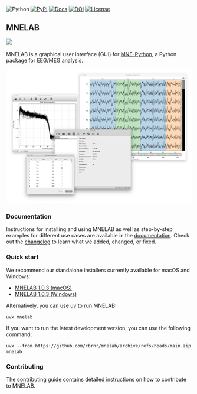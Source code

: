 ![Python](https://img.shields.io/pypi/pyversions/mnelab.svg?logo=python&logoColor=white)
[![PyPI](https://img.shields.io/pypi/v/mnelab)](https://pypi.org/project/mnelab/)
[![Docs](https://readthedocs.org/projects/mnelab/badge/?version=latest)](https://mnelab.readthedocs.io/)
[![DOI](https://joss.theoj.org/papers/10.21105/joss.04650/status.svg)](https://doi.org/10.21105/joss.04650)
[![License](https://img.shields.io/github/license/cbrnr/mnelab?color=68%2C192%2C58)](LICENSE)


## MNELAB

![](https://raw.githubusercontent.com/cbrnr/mnelab/main/mnelab/images/mnelab_logo.png)

MNELAB is a graphical user interface (GUI) for [MNE-Python](https://mne.tools/stable/index.html), a Python package for EEG/MEG analysis.

![](https://raw.githubusercontent.com/cbrnr/mnelab/main/mnelab.png)


### Documentation

Instructions for installing and using MNELAB as well as step-by-step examples for different use cases are available in the [documentation](https://mnelab.readthedocs.io/). Check out the [changelog](https://github.com/cbrnr/mnelab/blob/main/CHANGELOG.md) to learn what we added, changed, or fixed.


### Quick start

We recommend our standalone installers currently available for macOS and Windows:

- [MNELAB 1.0.3 (macOS)](https://github.com/cbrnr/mnelab/releases/download/v1.0.3/MNELAB-1.0.3.dmg)
- [MNELAB 1.0.3 (Windows)](https://github.com/cbrnr/mnelab/releases/download/v1.0.3/MNELAB-1.0.3.exe)

Alternatively, you can use [uv](https://docs.astral.sh/uv/) to run MNELAB:

```
uvx mnelab
```

If you want to run the latest development version, you can use the following command:

```
uvx --from https://github.com/cbrnr/mnelab/archive/refs/heads/main.zip mnelab
```


### Contributing

The [contributing guide](https://github.com/cbrnr/mnelab/blob/main/CONTRIBUTING.md) contains detailed instructions on how to contribute to MNELAB.
